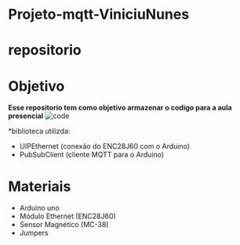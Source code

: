 # Projeto-mqtt-ViniciuNunes
#  repositorio

# Objetivo
**Esse repositorio tem como objetivo armazenar o codigo para a aula presencial**
![code](https://camo.githubusercontent.com/7beef2d4780d87a603d7de49b2da0467c8537dff96575b628a04bd4010ebb1cc/68747470733a2f2f692e696d6775722e636f6d2f4d576870586b562e706e67)

*biblioteca  utilizda:
*  UIPEthernet (conexão do ENC28J60 com o Arduino)
*  PubSubClient (cliente MQTT para o Arduino)

#  Materiais
*  Arduino  uno
*  Módulo Ethernet (ENC28J60)
*  Sensor Magnético (MC-38)
*  Jumpers
